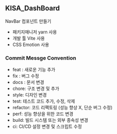 ## KISA_DashBoard
NavBar 컴포넌트 만들기

- 패키지매니저 yarn 사용
- 개발 툴 Vite 사용
- CSS Emotion 사용

### Commit Messge Convention

- feat : 새로운 기능 추가
- fix : 버그 수정
- docs : 문서 변경
- chore: 구조 변경 및 추가
- style: 디자인 변경
- test: 테스트 코드 추가, 수정, 삭제
- refactor: 코드 리팩토링 (성능 향상 X, 단순 버그 수정)
- perf: 성능 향상을 위한 코드 변경
- build: 빌드 시스템 또는 외부 종속성 변경
- ci: CI/CD 설정 변경 및 스크립트 수정
